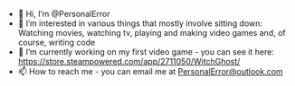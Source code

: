 - 👋 Hi, I’m @PersonalError
- 👀 I’m interested in various things that mostly involve sitting down: Watching movies, watching tv, playing and making video games and, of course, writing code
- 🌱 I’m currently working on my first video game - you can see it here: https://store.steampowered.com/app/2711050/WitchGhost/
- 📫 How to reach me - you can email me at PersonalError@outlook.com

